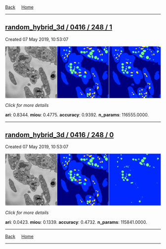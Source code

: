 
[Back](..)&nbsp;&nbsp;&nbsp;&nbsp;&nbsp;[Home](https://leapmanlab.github.io/snapshots)

---

<div class="summary"><a href="1"><h2>random_hybrid_3d / 0416 / 248 / 1</h2></a><p>Created 07 May 2019, 10:53:07
</p><a href="1"><img src="1/media/summary.png" align="center"></a><p>
<i>Click for more details</i>
</p></div>

**ari**: 0.8344. **miou**: 0.4775. **accuracy**: 0.9392. **n_params**: 116555.0000. 

---

<div class="summary"><a href="0"><h2>random_hybrid_3d / 0416 / 248 / 0</h2></a><p>Created 07 May 2019, 10:53:07
</p><a href="0"><img src="0/media/summary.png" align="center"></a><p>
<i>Click for more details</i>
</p></div>

**ari**: 0.0423. **miou**: 0.1339. **accuracy**: 0.4732. **n_params**: 115841.0000. 

---

[Back](..)&nbsp;&nbsp;&nbsp;&nbsp;&nbsp;[Home](https://leapmanlab.github.io/snapshots)

---